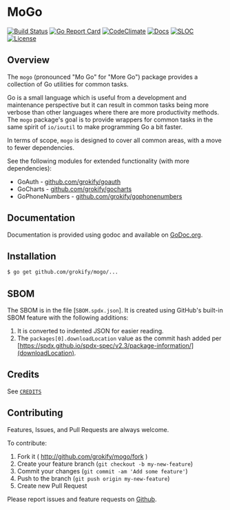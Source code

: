 MoGo
====

[![Build Status][build-status-svg]][build-status-url]
[![Go Report Card][goreport-svg]][goreport-url]
[![CodeClimate][codeclimate-status-svg]][codeclimate-status-url]
[![Docs][docs-godoc-svg]][docs-godoc-url]
[![SLOC][loc-svg]][repo-url]
[![License][license-svg]][license-url]

## Overview

The `mogo` (pronounced "Mo Go" for "More Go") package provides a collection of Go utilities for common tasks.

Go is a small language which is useful from a development and maintenance
perspective but it can result in common tasks being more verbose than other 
languages where there are more productivity methods. The `mogo` package's
goal is to provide wrappers for common tasks in the same spirit of `io/ioutil`
to make programming Go a bit faster.

In terms of scope, `mogo` is designed to cover all common areas, with a move to fewer dependencies.

See the following modules for extended functionality (with more dependencies):

* GoAuth - [github.com/grokify/goauth](https://github.com/grokify/goauth)
* GoCharts - [github.com/grokify/gocharts](https://github.com/grokify/gocharts)
* GoPhoneNumbers - [github.com/grokify/gophonenumbers](https://github.com/grokify/gophonenumbers)

## Documentation

Documentation is provided using godoc and available on [GoDoc.org](https://godoc.org/github.com/grokify/mogo).

## Installation

```bash
$ go get github.com/grokify/mogo/...
```

## SBOM

The SBOM is in the file [`SBOM.spdx.json`]. It is created using GitHub's built-in SBOM feature with the following additions:

1. It is converted to indented JSON for easier reading.
1. The `packages[0].downloadLocation` value as the commit hash added per [https://spdx.github.io/spdx-spec/v2.3/package-information/](downloadLocation).

## Credits

See [`CREDITS`](CREDITS.md)

## Contributing

Features, Issues, and Pull Requests are always welcome.

To contribute:

1. Fork it ( http://github.com/grokify/mogo/fork )
2. Create your feature branch (`git checkout -b my-new-feature`)
3. Commit your changes (`git commit -am 'Add some feature'`)
4. Push to the branch (`git push origin my-new-feature`)
5. Create new Pull Request

Please report issues and feature requests on [Github](https://github.com/grokify/mogo).

 [used-by-svg]: https://sourcegraph.com/github.com/grokify/mogo/-/badge.svg
 [used-by-url]: https://sourcegraph.com/github.com/grokify/mogo?badge
 [build-status-svg]: https://github.com/grokify/mogo/workflows/test/badge.svg
 [build-status-url]: https://github.com/grokify/mogo/actions/workflows/test.yaml
 [goreport-svg]: https://goreportcard.com/badge/github.com/grokify/mogo
 [goreport-url]: https://goreportcard.com/report/github.com/grokify/mogo
 [codeclimate-status-svg]: https://codeclimate.com/github/grokify/mogo/badges/gpa.svg
 [codeclimate-status-url]: https://codeclimate.com/github/grokify/mogo
 [docs-godoc-svg]: https://pkg.go.dev/badge/github.com/grokify/mogo
 [docs-godoc-url]: https://pkg.go.dev/github.com/grokify/mogo
 [license-svg]: https://img.shields.io/badge/license-MIT-mogo.svg
 [license-url]: https://github.com/grokify/mogo/blob/master/LICENSE
 [loc-svg]: https://tokei.rs/b1/github/grokify/mogo
 [repo-url]: https://github.com/grokify/mogo

